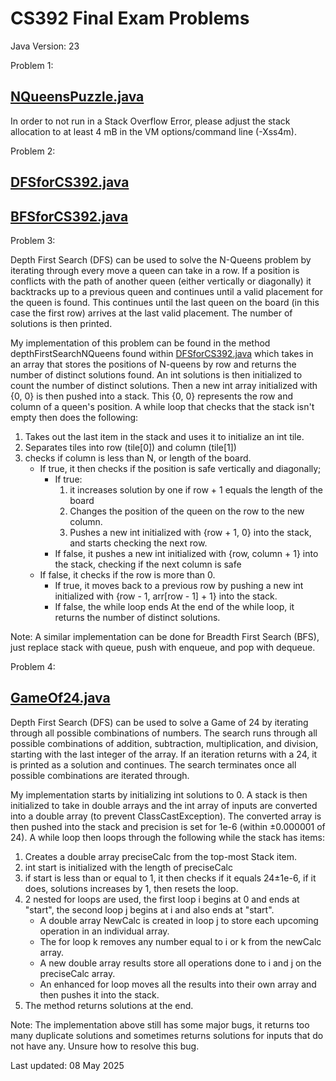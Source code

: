 # **CS392 Final Exam Problems**

Java Version: 23

Problem 1:
## [NQueensPuzzle.java](MySolution/EightQueensPuzzle.java)
In order to not run in a Stack Overflow Error, please adjust the stack allocation to at least 4 mB in the VM options/command line (-Xss4m). 

Problem 2:
## [DFSforCS392.java](MySolution/DFSforCS392.java)
## [BFSforCS392.java](MySolution/BFSforCS392.java)

Problem 3:

Depth First Search (DFS) can be used to solve the N-Queens problem by iterating through every move a queen can take in a row. If a position is conflicts with the path of another queen (either vertically or diagonally) it backtracks up to a previous queen and continues until a valid placement for the queen is found. This continues until the last queen on the board (in this case the first row) arrives at the last valid placement. The number of solutions is then printed.

My implementation of this problem can be found in the method depthFirstSearchNQueens found within [DFSforCS392.java](MySolution/DFSforCS392.java) which takes in an array that stores the positions of N-queens by row and returns the number of distinct solutions found. An int solutions is then initialized to count the number of distinct solutions. Then a new int array initialized with {0, 0} is then pushed into a stack. This {0, 0} represents the row and column of a queen's position. A while loop that checks that the stack isn't empty then does the following:
1. Takes out the last item in the stack and uses it to initialize an int tile.
2. Separates tiles into row (tile[0]) and column (tile[1])
3. checks if column is less than N, or length of the board.
   * If true, it then checks if the position is safe vertically and diagonally;
     * If true:
       1. it increases solution by one if row + 1 equals the length of the board
       2. Changes the position of the queen on the row to the new column.
       3. Pushes a new int initialized with {row + 1, 0} into the stack, and starts checking the next row.
     * If false, it pushes a new int initialized with {row, column + 1} into the stack, checking if the next column is safe
   * If false, it checks if the row is more than 0.
     * If true, it moves back to a previous row by pushing a new int initialized with {row - 1, arr[row - 1] + 1} into the stack.
     * If false, the while loop ends
At the end of the while loop, it returns the number of distinct solutions.

Note: A similar implementation can be done for Breadth First Search (BFS), just replace stack with queue, push with enqueue, and pop with dequeue.

Problem 4:
## [GameOf24.java](MySolution/GameOf24.java)

Depth First Search (DFS) can be used to solve a Game of 24 by iterating through all possible combinations of numbers. The search runs through all possible combinations of addition, subtraction, multiplication, and division, starting with the last integer of the array. If an iteration returns with a 24, it is printed as a solution and continues. The search terminates once all possible combinations are iterated through. 

My implementation starts by initializing int solutions to 0. A stack is then initialized to take in double arrays and the int array of inputs are converted into a double array (to prevent ClassCastException). The converted array is then pushed into the stack and precision is set for 1e-6 (within ±0.000001 of 24). A while loop then loops through the following while the stack has items:
1. Creates a double array preciseCalc from the top-most Stack item.
2. int start is initialized with the length of preciseCalc
3. if start is less than or equal to 1, it then checks if it equals 24±1e-6, if it does, solutions increases by 1, then resets the loop.
4. 2 nested for loops are used, the first loop i begins at 0 and ends at "start", the second loop j begins at i and also ends at "start". 
   * A double array NewCalc is created in loop j to store each upcoming operation in an individual array.
   * The for loop k removes any number equal to i or k from the newCalc array.
   * A new double array results store all operations done to i and j on the preciseCalc array.
   * An enhanced for loop moves all the results into their own array and then pushes it into the stack.
6. The method returns solutions at the end.

Note: The implementation above still has some major bugs, it returns too many duplicate solutions and sometimes returns solutions for inputs that do not have any. Unsure how to resolve this bug.

Last updated: 08 May 2025